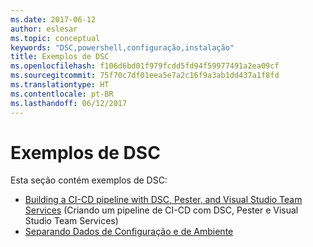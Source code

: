 ```yaml
---
ms.date: 2017-06-12
author: eslesar
ms.topic: conceptual
keywords: "DSC,powershell,configuração,instalação"
title: Exemplos de DSC
ms.openlocfilehash: f106d6bd01f979fcdd5fd94f59977491a2ea09cf
ms.sourcegitcommit: 75f70c7df01eea5e7a2c16f9a3ab1dd437a1f8fd
ms.translationtype: HT
ms.contentlocale: pt-BR
ms.lasthandoff: 06/12/2017
---
```

# <a name="dsc-examples"></a>Exemplos de DSC

Esta seção contém exemplos de DSC:

- [Building a CI-CD pipeline with DSC, Pester, and Visual Studio Team Services](dscCiCd.md) (Criando um pipeline de CI-CD com DSC, Pester e Visual Studio Team Services)
- [Separando Dados de Configuração e de Ambiente](separatingEnvData.md)

